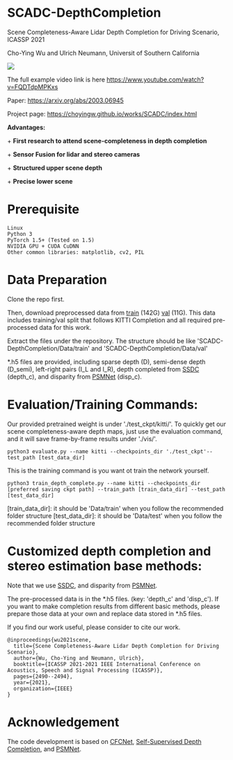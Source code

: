 # SCADC-DepthCompletion
Scene Completeness-Aware Lidar Depth Completion for Driving Scenario, ICASSP 2021

Cho-Ying Wu and Ulrich Neumann, Universit of Southern California

<img src='demo.gif'>

The full example video link is here https://www.youtube.com/watch?v=FQDTdpMPKxs

Paper: https://arxiv.org/abs/2003.06945

Project page: https://choyingw.github.io/works/SCADC/index.html

**Advantages:**

\+ **First research to attend scene-completeness in depth completion**

\+ **Sensor Fusion for lidar and stereo cameras**

\+ **Structured upper scene depth**

\+ **Precise lower scene**

# Prerequisite

	Linux
	Python 3
	PyTorch 1.5+ (Tested on 1.5)
	NVIDIA GPU + CUDA CuDNN 
	Other common libraries: matplotlib, cv2, PIL

# Data Preparation

Clone the repo first.

Then, download preprocessed data from <a href="https://drive.google.com/file/d/1c78Ox6KfaUkXZf4qx5hVly9Na_QJ5VIv/view?usp=sharing">train</a> (142G) <a href="https://drive.google.com/file/d/1RXJ5GFhE0ZIIBf4wcLXhilu4OVQ1BiEg/view?usp=sharing">val</a> (11G). This data includes training/val split that follows KITTI Completion and all required pre-processed data for this work.

Extract the files under the repository. The structure should be like 'SCADC-DepthCompletion/Data/train' and 'SCADC-DepthCompletion/Data/val'

\*.h5 files are provided, including sparse depth (D), semi-dense depth (D_semi), left-right pairs (I_L and I_R), depth completed from <a href="https://github.com/fangchangma/self-supervised-depth-completion">SSDC</a> (depth_c), and disparity from <a href="https://github.com/JiaRenChang/PSMNet">PSMNet</a> (disp_c).

# Evaluation/Training Commands:

Our provided pretrained weight is under './test_ckpt/kitti/'. To quickly get our scene completeness-aware depth maps, just use the evaluation command, and it will save frame-by-frame results under './vis/'.

	python3 evaluate.py --name kitti --checkpoints_dir './test_ckpt'--test_path [test_data_dir]

This is the training command is you want ot train the network yourself.

	python3 train_depth_complete.py --name kitti --checkpoints_dir [preferred saving ckpt path] --train_path [train_data_dir] --test_path [test_data_dir]

\[train_data_dir\]: it should be 'Data/train' when you follow the recommended folder structure
\[test_data_dir\]: it should be 'Data/test' when you follow the recommended folder structure

# Customized depth completion and stereo estimation base methods:

Note that we use <a href="https://github.com/fangchangma/self-supervised-depth-completion">SSDC</a>, and disparity from <a href="https://github.com/JiaRenChang/PSMNet">PSMNet</a>. 

The pre-processed data is in the \*.h5 files. (key: 'depth_c' and 'disp_c'). If you want to make completion results from different basic methods, please prepare those data at your own and replace data stored in \*.h5 files.


If you find our work useful, please consider to cite our work.

	@inproceedings{wu2021scene,
	  title={Scene Completeness-Aware Lidar Depth Completion for Driving Scenario},
	  author={Wu, Cho-Ying and Neumann, Ulrich},
	  booktitle={ICASSP 2021-2021 IEEE International Conference on Acoustics, Speech and Signal Processing (ICASSP)},
	  pages={2490--2494},
	  year={2021},
	  organization={IEEE}
	}


# Acknowledgement

The code development is based on <a href="https://github.com/choyingw/CFCNet">CFCNet</a>, <a href="https://github.com/fangchangma/self-supervised-depth-completion">Self-Supervised Depth Completion</a>, and <a href="https://github.com/JiaRenChang/PSMNet">PSMNet</a>. 
